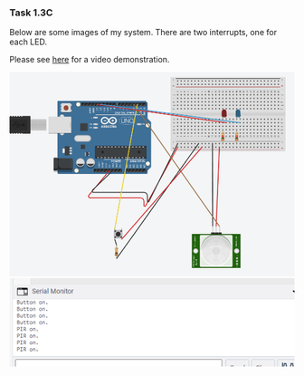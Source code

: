 ### Task 1.3C

Below are some images of my system. There are two interrupts, one for each LED.

Please see [here](https://youtu.be/C6G91DkuiKU) for a video demonstration.

![diagram](diagram.png)
![diagram](serial.png)
